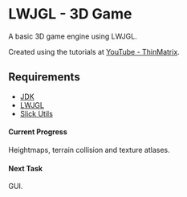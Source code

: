 # LWJGL - 3D Game
A basic 3D game engine using LWJGL.

Created using the tutorials at [YouTube - ThinMatrix](https://www.youtube.com/channel/UCUkRj4qoT1bsWpE_C8lZYoQ).

## Requirements
* [JDK](https://www.oracle.com/technetwork/java/javase/downloads/index.html)
* [LWJGL](https://www.lwjgl.org/download)
* [Slick Utils](http://slick.ninjacave.com/slick-util/)

#### Current Progress
Heightmaps, terrain collision and texture atlases.

#### Next Task
GUI.
